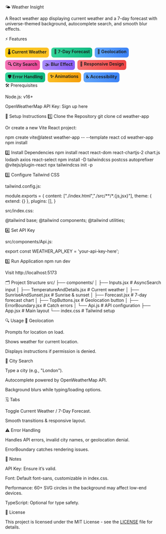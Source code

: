 🌤 Weather Insight

A React weather app displaying current weather and a 7-day forecast with universe-themed background, autocomplete search, and smooth blur effects.

⚡ Features

<div style="display:flex; flex-wrap:wrap; gap:0.5rem; margin-top:0.5rem;"> <span style="background:linear-gradient(to right,#facc15,#fbbf24); padding:0.25rem 0.5rem; border-radius:0.5rem; font-weight:600;">🌡 Current Weather</span> <span style="background:linear-gradient(to right,#34d399,#10b981); padding:0.25rem 0.5rem; border-radius:0.5rem; font-weight:600;">📅 7-Day Forecast</span> <span style="background:linear-gradient(to right,#60a5fa,#3b82f6); padding:0.25rem 0.5rem; border-radius:0.5rem; font-weight:600;">📍 Geolocation</span> <span style="background:linear-gradient(to right,#f472b6,#ec4899); padding:0.25rem 0.5rem; border-radius:0.5rem; font-weight:600;">🔍 City Search</span> <span style="background:linear-gradient(to right,#a78bfa,#8b5cf6); padding:0.25rem 0.5rem; border-radius:0.5rem; font-weight:600;">🌫 Blur Effect</span> <span style="background:linear-gradient(to right,#f87171,#ef4444); padding:0.25rem 0.5rem; border-radius:0.5rem; font-weight:600;">📱 Responsive Design</span> <span style="background:linear-gradient(to right,#34d399,#10b981); padding:0.25rem 0.5rem; border-radius:0.5rem; font-weight:600;">🛡 Error Handling</span> <span style="background:linear-gradient(to right,#fbbf24,#f59e0b); padding:0.25rem 0.5rem; border-radius:0.5rem; font-weight:600;">✨ Animations</span> <span style="background:linear-gradient(to right,#60a5fa,#3b82f6); padding:0.25rem 0.5rem; border-radius:0.5rem; font-weight:600;">♿ Accessibility</span> </div>
🛠 Prerequisites

Node.js: v16+

OpenWeatherMap API Key: Sign up here

🚀 Setup Instructions
1️⃣ Clone the Repository
git clone <repository-url>
cd weather-app

Or create a new Vite React project:

npm create vite@latest weather-app -- --template react
cd weather-app
npm install

2️⃣ Install Dependencies
npm install react react-dom react-chartjs-2 chart.js lodash axios react-select
npm install -D tailwindcss postcss autoprefixer @vitejs/plugin-react
npx tailwindcss init -p

3️⃣ Configure Tailwind CSS

tailwind.config.js:

module.exports = {
content: ["./index.html","./src/**/*.{js,jsx}"],
theme: { extend: {} },
plugins: [],
}

src/index.css:

@tailwind base;
@tailwind components;
@tailwind utilities;

4️⃣ Set API Key

src/components/Api.js:

export const WEATHER_API_KEY = 'your-api-key-here';

5️⃣ Run Application
npm run dev

Visit http://localhost:5173

🗂 Project Structure
src/
├── components/
│ ├── Inputs.jsx # AsyncSearch input
│ ├── TemperatureAndDetails.jsx # Current weather
│ ├── SunriseAndSunset.jsx # Sunrise & sunset
│ ├── Forecast.jsx # 7-day forecast chart
│ ├── TopButtons.jsx # Geolocation button
│ ├── ErrorBoundary.jsx # Catch errors
│ └── Api.js # API configuration
├── App.jsx # Main layout
└── index.css # Tailwind setup

🔍 Usage
📍 Geolocation

Prompts for location on load.

Shows weather for current location.

Displays instructions if permission is denied.

🔎 City Search

Type a city (e.g., "London").

Autocomplete powered by OpenWeatherMap API.

Background blurs while typing/loading options.

🗓 Tabs

Toggle Current Weather / 7-Day Forecast.

Smooth transitions & responsive layout.

⚠ Error Handling

Handles API errors, invalid city names, or geolocation denial.

ErrorBoundary catches rendering issues.

🎨 Notes

API Key: Ensure it’s valid.

Font: Default font-sans, customizable in index.css.

Performance: 60+ SVG circles in the background may affect low-end devices.

TypeScript: Optional for type safety.

📄 License

This project is licensed under the MIT License - see the [LICENSE](./LICENSE) file for details.
